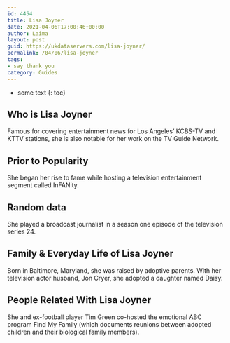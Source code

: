 ```yaml
---
id: 4454
title: Lisa Joyner
date: 2021-04-06T17:00:46+00:00
author: Laima
layout: post
guid: https://ukdataservers.com/lisa-joyner/
permalink: /04/06/lisa-joyner
tags:
- say thank you
category: Guides
---
```


* some text
{: toc}


## Who is Lisa Joyner
                  
                  
                  
Famous for covering entertainment news for Los Angeles&#8217; KCBS-TV and KTTV stations, she is also notable for her work on the TV Guide Network.
                  
              
            
              
            
                
                
                
## Prior to Popularity
                  
                  
                  
She began her rise to fame while hosting a television entertainment segment called InFANity.
                  
              
            
              
            
                
                
                
## Random data
                  
                  
                  
She played a broadcast journalist in a season one episode of the television series 24.
                  
              
            
              
            
                
                
                
## Family & Everyday Life of Lisa Joyner
                  
                  
                  
Born in Baltimore, Maryland, she was raised by adoptive parents. With her television actor husband, Jon Cryer, she adopted a daughter named Daisy.
                  
              
            
              
            
                
                
                
## People Related With Lisa Joyner
                  
                  
                  
She and ex-football player Tim Green co-hosted the emotional ABC program Find My Family (which documents reunions between adopted children and their biological family members).
                  
              
            
              
            
                
              
            
              
              
            
            
              
            
          
          
          
